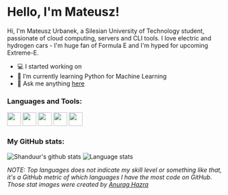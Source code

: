 # Hello, I'm Mateusz!

Hi, I'm Mateusz Urbanek, a Silesian University of Technology student, passionate of cloud computing, servers and CLI tools. I love electric and hydrogen cars - I'm huge fan of Formula E and I'm hyped for upcoming Extreme-E.

- 💻 I started working on 
- 🌱 I’m currently learning Python for Machine Learning 
- 💬 Ask me anything [here](https://github.com/Shanduur/shanduur/issues)

### Languages and Tools: 

<code><img height="32" src="https://upload.wikimedia.org/wikipedia/commons/0/05/Go_Logo_Blue.svg"></code>
<code><img height="32" src="https://upload.wikimedia.org/wikipedia/commons/c/c3/Python-logo-notext.svg"></code>
<code><img height="32" src="https://iconape.com/wp-content/png_logo_vector/c-programming-language-logo.png"></code>
<code><img height="32" src="https://upload.wikimedia.org/wikipedia/commons/2/29/Postgresql_elephant.svg"></code>
<code><img height="32" src="https://www.docker.com/sites/default/files/d8/styles/role_icon/public/2019-07/Moby-logo.png"></code>    

### My GitHub stats:

![Shanduur's github stats](https://github-readme-stats.vercel.app/api?username=shanduur&show_icons=true&count_private=true)
![Language stats](https://github-readme-stats.vercel.app/api/top-langs/?username=shanduur&layout=compact&exclude_repo=shanduur.github.io)

*NOTE: Top languages does not indicate my skill level or something like that, it's a GitHub metric of which languages I have the most code on GitHub. Those stat images were created by [Anurag Hazra](https://github.com/anuraghazra)*
